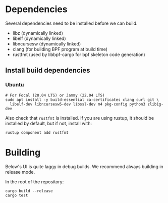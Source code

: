 # Dependencies

Several dependencies need to be installed before we can build.

* libz (dynamically linked)
* libelf (dynamically linked)
* libncursesw (dynamically linked)
* clang (for building BPF program at build time)
* rustfmt (used by libbpf-cargo for bpf skeleton code generation)

## Install build dependencies

### Ubuntu

```
# For Focal (20.04 LTS) or Jammy (22.04 LTS)
sudo apt install -y build-essential ca-certificates clang curl git \
  libelf-dev libncursesw5-dev libssl-dev m4 pkg-config python3 zlib1g-dev
```

Also check that `rustfmt` is installed. If you are using rustup, it should be
installed by default, but if not, install with:

```
rustup component add rustfmt
```

# Building

Below's UI is quite laggy in debug builds. We recommend always building in
release mode.

In the root of the repository:

```shell
cargo build --release
cargo test
```
